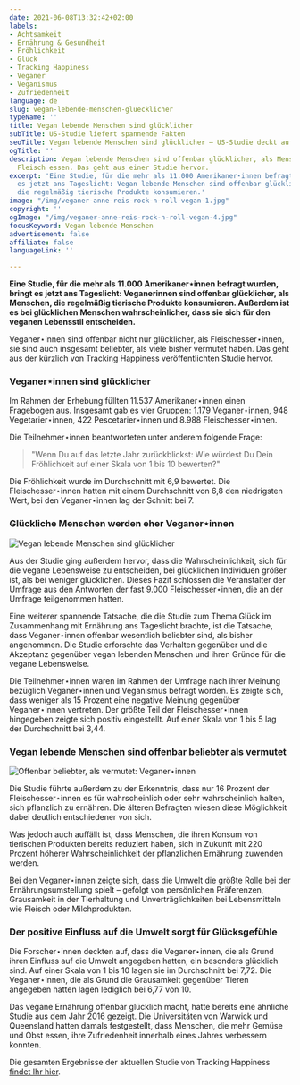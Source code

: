 ```yaml
---
date: 2021-06-08T13:32:42+02:00
labels:
- Achtsamkeit
- Ernährung & Gesundheit
- Fröhlichkeit
- Glück
- Tracking Happiness
- Veganer
- Veganismus
- Zufriedenheit
language: de
slug: vegan-lebende-menschen-gluecklicher
typeName: ''
title: Vegan lebende Menschen sind glücklicher
subTitle: US-Studie liefert spannende Fakten
seoTitle: Vegan lebende Menschen sind glücklicher – US-Studie deckt auf
ogTitle: ''
description: Vegan lebende Menschen sind offenbar glücklicher, als Menschen, die regelmäßig
  Fleisch essen. Das geht aus einer Studie hervor.
excerpt: 'Eine Studie, für die mehr als 11.000 Amerikaner⋆innen befragt wurden, bringt
  es jetzt ans Tageslicht: Vegan lebende Menschen sind offenbar glücklicher, als Menschen,
  die regelmäßig tierische Produkte konsumieren.'
image: "/img/veganer-anne-reis-rock-n-roll-vegan-1.jpg"
copyright: ''
ogImage: "/img/veganer-anne-reis-rock-n-roll-vegan-4.jpg"
focusKeyword: Vegan lebende Menschen
advertisement: false
affiliate: false
languageLink: ''

---
```

**Eine Studie, für die mehr als 11.000 Amerikaner⋆innen befragt wurden, bringt es jetzt ans Tageslicht: Veganerinnen sind offenbar glücklicher, als Menschen, die regelmäßig tierische Produkte konsumieren. Außerdem ist es bei glücklichen Menschen wahrscheinlicher, dass sie sich für den veganen Lebensstil entscheiden.**

Veganer⋆innen sind offenbar nicht nur glücklicher, als Fleischesser⋆innen, sie sind auch insgesamt beliebter, als viele bisher vermutet haben. Das geht aus der kürzlich von Tracking Happiness veröffentlichten Studie hervor.

### Veganer⋆innen sind glücklicher

Im Rahmen der Erhebung füllten 11.537 Amerikaner⋆innen einen Fragebogen aus. Insgesamt gab es vier Gruppen: 1.179 Veganer⋆innen, 948 Vegetarier⋆innen, 422 Pescetarier⋆innen und 8.988 Fleischesser⋆innen.

Die Teilnehmer⋆innen beantworteten unter anderem folgende Frage:

> "Wenn Du auf das letzte Jahr zurückblickst: Wie würdest Du Dein Fröhlichkeit auf einer Skala von 1 bis 10 bewerten?"

Die Fröhlichkeit wurde im Durchschnitt mit 6,9 bewertet. Die Fleischesser⋆innen hatten mit einem Durchschnitt von 6,8 den niedrigsten Wert, bei den Veganer⋆innen lag der Schnitt bei 7.

### Glückliche Menschen werden eher Veganer⋆innen

![Vegan lebende Menschen sind glücklicher](/img/veganer-anne-reis-rock-n-roll-vegan-2.jpg "Vegan lebende Menschen sind glücklicher")

Aus der Studie ging außerdem hervor, dass die Wahrscheinlichkeit, sich für die vegane Lebensweise zu entscheiden, bei glücklichen Individuen größer ist, als bei weniger glücklichen. Dieses Fazit schlossen die Veranstalter der Umfrage aus den Antworten der fast 9.000 Fleischesser⋆innen, die an der Umfrage teilgenommen hatten.

Eine weiterer spannende Tatsache, die die Studie zum Thema Glück im Zusammenhang mit Ernährung ans Tageslicht brachte, ist die Tatsache, dass Veganer⋆innen offenbar wesentlich beliebter sind, als bisher angenommen. Die Studie erforschte das Verhalten gegenüber und die Akzeptanz gegenüber vegan lebenden Menschen und ihren Gründe für die vegane Lebensweise.

Die Teilnehmer⋆innen waren im Rahmen der Umfrage nach ihrer Meinung bezüglich Veganer⋆innen und Veganismus befragt worden. Es zeigte sich, dass weniger als 15 Prozent eine negative Meinung gegenüber Veganer⋆innen vertreten. Der größte Teil der Fleischesser⋆innen hingegeben zeigte sich positiv eingestellt. Auf einer Skala von 1 bis 5 lag der Durchschnitt bei 3,44.

### Vegan lebende Menschen sind offenbar beliebter als vermutet

![Offenbar beliebter, als vermutet: Veganer⋆innen](/img/veganer-anne-reis-rock-n-roll-vegan.jpg "Offenbar beliebter, als vermutet: Veganer⋆innen")

Die Studie führte außerdem zu der Erkenntnis, dass nur 16 Prozent der Fleischesser⋆innen es für wahrscheinlich oder sehr wahrscheinlich halten, sich pflanzlich zu ernähren. Die älteren Befragten wiesen diese Möglichkeit dabei deutlich entschiedener von sich.

Was jedoch auch auffällt ist, dass Menschen, die ihren Konsum von tierischen Produkten bereits reduziert haben, sich in Zukunft mit 220 Prozent höherer Wahrscheinlichkeit der pflanzlichen Ernährung zuwenden werden.

Bei den Veganer⋆innen zeigte sich, dass die Umwelt die größte Rolle bei der Ernährungsumstellung spielt – gefolgt von persönlichen Präferenzen, Grausamkeit in der Tierhaltung und Unverträglichkeiten bei Lebensmitteln wie Fleisch oder Milchprodukten.

### Der positive Einfluss auf die Umwelt sorgt für Glücksgefühle

Die Forscher⋆innen deckten auf, dass die Veganer⋆innen, die als Grund ihren Einfluss auf die Umwelt angegeben hatten, ein besonders glücklich sind. Auf einer Skala von 1 bis 10 lagen sie im Durchschnitt bei 7,72. Die Veganer⋆innen, die als Grund die Grausamkeit gegenüber Tieren angegeben hatten lagen lediglich bei 6,77 von 10.

Das vegane Ernährung offenbar glücklich macht, hatte bereits eine ähnliche Studie aus dem Jahr 2016 gezeigt. Die Universitäten von Warwick und Queensland hatten damals festgestellt, dass Menschen, die mehr Gemüse und Obst essen, ihre Zufriedenheit innerhalb eines Jahres verbessern konnten.

Die gesamten Ergebnisse der aktuellen Studie von Tracking Happiness [findet Ihr hier](https://www.trackinghappiness.com/vegan-happiness-prejudices-study/).